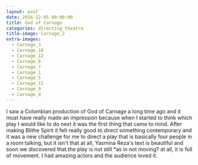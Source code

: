 ```yaml
---
layout: post
date: 2016-12-05 00:00:00
title: God of Carnage
categories: directing theatre
title-image: Carnage_2
extra-images:
  - Carnage_3
  - Carnage_10
  - Carnage_12
  - Carnage_6
  - Carnage_7
  - Carnage_1
  - Carnage_5
  - Carnage_11
  - Carnage_9
  - Carnage_4
---
```


I saw a Colombian production of God of Carnage a long time ago and it must have
really made an impression because when I started to think which play I would
like to do next it was the first thing that came to mind. After making Blithe
Spirit it felt really good to direct something contemporary and it was a new
challenge for me to direct a play that is basically four people in a room
talking, but it isn't that at all, Yasmina Reza's text is beautiful and soon we
discovered that the play is not still *as in not moving? at all, it is full of
movement. I had amazing actors and the audience loved it.
